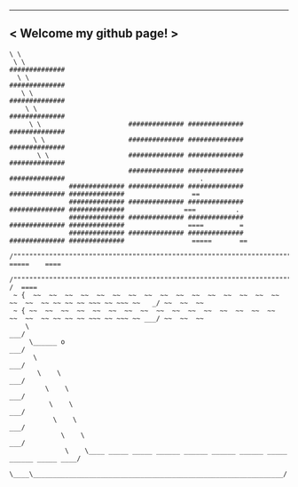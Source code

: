 _________________________
< Welcome my github page! >
 -------------------------
    \ \  
     \ \                                                        ##############
      \ \                                                       ##############
       \ \                                                      ##############
        \ \                                                     ##############
         \ \                      ############## ############## ##############
          \ \                     ############## ############## ##############
           \ \                    ############## ############## ##############
                                  ############## ############## ##############                                  .
                   ############## ############## ############## ############## ##############                 ==
                   ############## ############## ############## ############## ##############               ===          .
                   ############## ############## ############## ############## ##############                ====         =
                   ############## ############## ############## ############## ##############                 =====       ==
         /""""""""""""""""""""""""""""""""""""""""""""""""""""""""""""""""""""""""""""""""""""""""""""""\      =====    ====
        /""""""""""""""""""""""""""""""""""""""""""""""""""""""""""""""""""""""""""""""""""""""""""""""""\_____/  /  ====
     ~ {  ~~  ~~  ~~  ~~  ~~  ~~  ~~  ~~  ~~  ~~  ~~  ~~  ~~  ~~  ~~  ~~  ~~  ~~  ~~ ~~ ~~ ~~ ~~~ ~~ ~~~ ~~   _/ ~~  ~~  ~~
     ~ { ~~  ~~  ~~  ~~  ~~  ~~  ~~  ~~  ~~  ~~  ~~  ~~  ~~  ~~  ~~  ~~  ~~  ~~  ~~ ~~ ~~ ~~ ~~~ ~~ ~~~ ~~ ___/ ~~  ~~  ~~
        \                                                                                                  ___/
         \______ o                                                                                      ___/
          \                                                                                           ___/
           \    \                                                                                   ___/
             \    \                                                                               ___/
              \    \                                                                            ___/
               \    \                                                                         ___/
                 \    \                                                                     ___/
                  \    \____ _____ _____ ______ ______ ______ ______ _____ ______ _____ ____/
                    \____\_______________________________________________________________/
